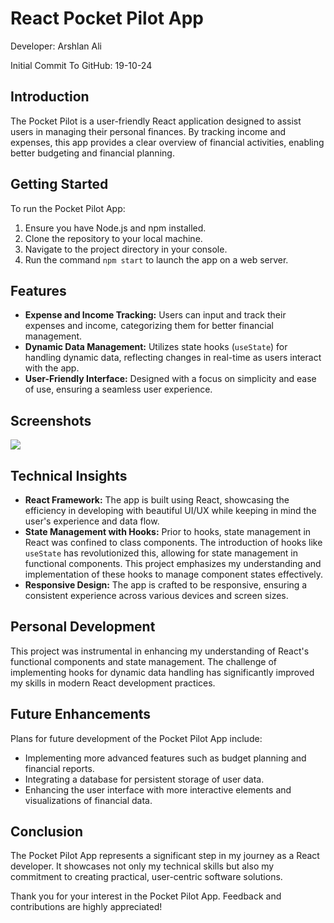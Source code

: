 # React Pocket Pilot App

Developer: Arshlan Ali

Initial Commit To GitHub: 19-10-24

## Introduction

The Pocket Pilot is a user-friendly React application designed to assist users in managing their personal finances. By tracking income and expenses, this app provides a clear overview of financial activities, enabling better budgeting and financial planning.

## Getting Started

To run the Pocket Pilot App:
1. Ensure you have Node.js and npm installed.
2. Clone the repository to your local machine.
3. Navigate to the project directory in your console.
4. Run the command `npm start` to launch the app on a web server.


## Features

- **Expense and Income Tracking:** Users can input and track their expenses and income, categorizing them for better financial management.
- **Dynamic Data Management:** Utilizes state hooks (`useState`) for handling dynamic data, reflecting changes in real-time as users interact with the app.
- **User-Friendly Interface:** Designed with a focus on simplicity and ease of use, ensuring a seamless user experience.


## Screenshots 
<img src = "https://github.com/arshlanali/pocket-pilot/blob/main/Screenshots/Screenshot%202024-06-18%20195625.png">


## Technical Insights

- **React Framework:** The app is built using React, showcasing the efficiency in developing with beautiful UI/UX while keeping in mind the user's experience and data flow.
- **State Management with Hooks:** Prior to hooks, state management in React was confined to class components. The introduction of hooks like `useState` has revolutionized this, allowing for state management in functional components. This project emphasizes my understanding and implementation of these hooks to manage component states effectively.
- **Responsive Design:** The app is crafted to be responsive, ensuring a consistent experience across various devices and screen sizes.

## Personal Development

This project was instrumental in enhancing my understanding of React's functional components and state management. The challenge of implementing hooks for dynamic data handling has significantly improved my skills in modern React development practices.

## Future Enhancements

Plans for future development of the Pocket Pilot App include:

- Implementing more advanced features such as budget planning and financial reports.
- Integrating a database for persistent storage of user data.
- Enhancing the user interface with more interactive elements and visualizations of financial data.

## Conclusion

The Pocket Pilot App represents a significant step in my journey as a React developer. It showcases not only my technical skills but also my commitment to creating practical, user-centric software solutions.

Thank you for your interest in the Pocket Pilot App. Feedback and contributions are highly appreciated!









